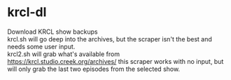 # krcl-dl
Download KRCL show backups  
krcl.sh will go deep into the archives, but the scraper isn't the best and needs some user input.  
krcl2.sh will grab what's available from https://krcl.studio.creek.org/archives/ this scraper works with no input, but will only grab the last two episodes from the selected show.

